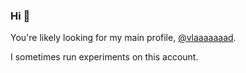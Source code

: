 ### Hi 👋


You're likely looking for my main profile, [@vlaaaaaaad](https://github.com/vlaaaaaaad/).

I sometimes run experiments on this account.
